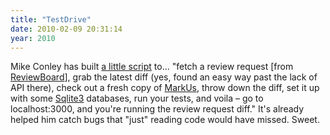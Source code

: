 ```yaml
---
title: "TestDrive"
date: 2010-02-09 20:31:14
year: 2010
---
```

Mike Conley has built <a href="http://mikeconley.ca/blog/2010/02/09/take-those-code-review-requests-for-a-testdrive/">a little script</a> to… "fetch a review request [from <a href="http://www.reviewboard.org/">ReviewBoard</a>], grab the latest diff (yes, found an easy way past the lack of API there), check out a fresh copy of <a href="http://markusproject.org">MarkUs</a>, throw down the diff, set it up with some <a href="http://www.sqlite.org/">Sqlite3</a> databases, run your tests, and voila &ndash; go to localhost:3000, and you're running the review request diff." It's already helped him catch bugs that "just" reading code would have missed. Sweet.

